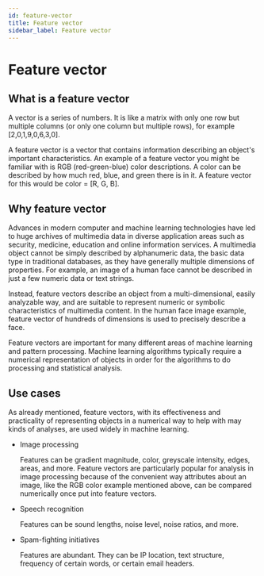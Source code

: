 ```yaml
---
id: feature-vector
title: Feature vector
sidebar_label: Feature vector
---
```


# Feature vector

## What is a feature vector
A vector is a series of numbers. It is like a matrix with only one row but multiple columns (or only one column but multiple rows), for example [2,0,1,9,0,6,3,0].

A feature vector is a vector that contains information describing an object's important characteristics. An example of a feature vector you might be familiar with is RGB (red-green-blue) color descriptions. A color can be described by how much red, blue, and green there is in it. A feature vector for this would be color = [R, G, B].

## Why feature vector
Advances in modern computer and machine learning technologies have led to huge archives of multimedia data in diverse application areas such as security, medicine, education and online information services. A multimedia object cannot be simply described by alphanumeric data, the basic data type in traditional databases, as they have generally multiple dimensions of properties. For example, an image of a human face cannot be described in just a few numeric data or text strings. 

Instead, feature vectors describe an object from a multi-dimensional, easily analyzable way, and are suitable to represent numeric or symbolic characteristics of multimedia content. In the human face image example, feature vector of hundreds of dimensions is used to precisely describe a face.

Feature vectors are important for many different areas of machine learning and pattern processing. Machine learning algorithms typically require a numerical representation of objects in order for the algorithms to do processing and statistical analysis.

## Use cases
As already mentioned, feature vectors, with its effectiveness and practicality of representing objects in a numerical way to help with may kinds of analyses, are used widely in machine learning. 

- Image processing

  Features can be gradient magnitude, color, greyscale intensity, edges, areas, and more. Feature vectors are particularly popular for analysis in image processing because of the convenient way attributes about an image, like the RGB color example mentioned above, can be compared numerically once put into feature vectors.

- Speech recognition

  Features can be sound lengths, noise level, noise ratios, and more.

- Spam-fighting initiatives

  Features are abundant. They can be IP location, text structure, frequency of certain words, or certain email headers.

